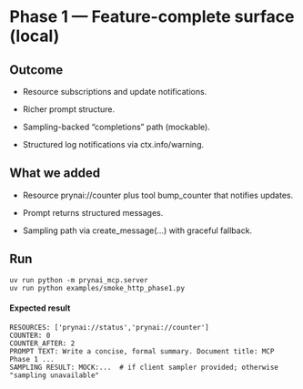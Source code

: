 # Phase 1 — Feature-complete surface (local)

## Outcome

- Resource subscriptions and update notifications.

- Richer prompt structure.

- Sampling-backed “completions” path (mockable).

- Structured log notifications via ctx.info/warning.

## What we added

- Resource prynai://counter plus tool bump_counter that notifies updates.

- Prompt returns structured messages.

- Sampling path via create_message(...) with graceful fallback.

## Run
```
uv run python -m prynai_mcp.server
uv run python examples/smoke_http_phase1.py
```

#### Expected result

```
RESOURCES: ['prynai://status','prynai://counter']
COUNTER: 0
COUNTER_AFTER: 2
PROMPT TEXT: Write a concise, formal summary. Document title: MCP Phase 1 ...
SAMPLING RESULT: MOCK:...  # if client sampler provided; otherwise "sampling unavailable"
```